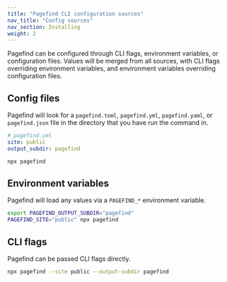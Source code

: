 ```yaml
---
title: "Pagefind CLI configuration sources"
nav_title: "Config sources"
nav_section: Installing
weight: 2
---
```


Pagefind can be configured through CLI flags, environment variables, or configuration files. Values will be merged from all sources, with CLI flags overriding environment variables, and environment variables overriding configuration files.

## Config files

Pagefind will look for a `pagefind.toml`, `pagefind.yml`, `pagefind.yaml`, or `pagefind.json` file in the directory that you have run the command in.

```yaml
# pagefind.yml
site: public
output_subdir: pagefind
```
```bash
npx pagefind
```

## Environment variables

Pagefind will load any values via a `PAGEFIND_*` environment variable.

```bash
export PAGEFIND_OUTPUT_SUBDIR="pagefind"
PAGEFIND_SITE="public" npx pagefind
```

## CLI flags

Pagefind can be passed CLI flags directly.

```bash
npx pagefind --site public --output-subdir pagefind
```

